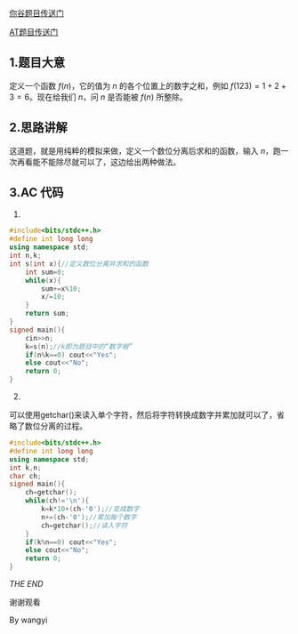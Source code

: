 [你谷题目传送门](https://www.luogu.com.cn/problem/AT4159)

[AT题目传送门](https://atcoder.jp/contests/abc101/tasks/abc101_b)

## 1.题目大意

定义一个函数 $f(n)$，它的值为 $n$ 的各个位置上的数字之和，例如 $f(123)=1+2+3=6$。现在给我们 $n$，问 $n$ 是否能被 $f(n)$ 所整除。

## 2.思路讲解

这道题，就是用纯粹的模拟来做，定义一个数位分离后求和的函数，输入 $n$，跑一次再看能不能除尽就可以了，这边给出两种做法。

## 3.AC 代码
1.
```cpp
#include<bits/stdc++.h>
#define int long long
using namespace std;
int n,k;
int s(int x){//定义数位分离并求和的函数
	int sum=0;
	while(x){
		sum+=x%10;
		x/=10;
	}
	return sum;
}
signed main(){
    cin>>n;
    k=s(n);//k即为题目中的“数字根”
    if(n%k==0) cout<<"Yes";
    else cout<<"No";
    return 0;
} 
```
2.
可以使用getchar()来读入单个字符，然后将字符转换成数字并累加就可以了，省略了数位分离的过程。
```cpp
#include<bits/stdc++.h>
#define int long long
using namespace std;
int k,n;
char ch;
signed main(){
	ch=getchar();
    while(ch!='\n'){
    	k=k*10+(ch-'0');//变成数字
    	n+=(ch-'0');//累加每个数字
    	ch=getchar();//读入字符
	}
	if(k%n==0) cout<<"Yes";
	else cout<<"No";
    return 0;
} 
```
_THE END_

谢谢观看

By wangyi